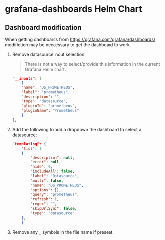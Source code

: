 # grafana-dashboards Helm Chart

## Dashboard modification
When getting dashboards from https://grafana.com/grafana/dashboards/ modifiction may be neccessary to get the dashboard to work.

1.  Remove datasource inout selection:
    > There is not a way to select/provide this information in the current Grafana Helm chart.
    ```json
    "__inputs": [
        {
        "name": "DS_PROMETHEUS",
        "label": "prometheus",
        "description": "",
        "type": "datasource",
        "pluginId": "prometheus",
        "pluginName": "Prometheus"
        }
    ],
    ```

2. Add the following to add a dropdown the dashboard to select a datasource:
    ```json
    "templating": {
        "list": [
        {
            "description": null,
            "error": null,
            "hide": 0,
            "includeAll": false,
            "label": "Datasource",
            "multi": false,
            "name": "DS_PROMETHEUS",
            "options": [],
            "query": "prometheus",
            "refresh": 1,
            "regex": "",
            "skipUrlSync": false,
            "type": "datasource"
        },
        {
    ```

3. Remove any `_` symbols in the file name if present. 